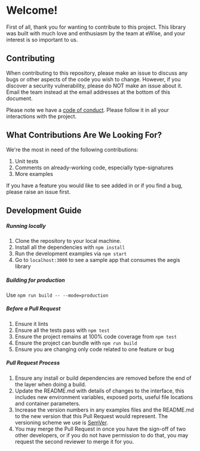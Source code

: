 # Welcome!

First of all, thank you for wanting to contribute to this project. This library was built with much love and enthusiasm by the team at eWise, and your interest is so important to us.

## Contributing

When contributing to this repository, please make an issue to discuss any bugs or other aspects of the code you wish to change. However, if you discover a security vulnerability, please do NOT make an issue about it. Email the team instead at the email addresses at the bottom of this document.

Please note we have a [code of conduct](https://github.com/ewise-systems/aegisJS/blob/develop/CODE_OF_CONDUCT). Please follow it in all your interactions with the project.

## What Contributions Are We Looking For?
We're the most in need of the following contributions:

1. Unit tests
2. Comments on already-working code, especially type-signatures
3. More examples

If you have a feature you would like to see added in or if you find a bug, please raise an issue first.

## Development Guide

##### Running locally
1. Clone the repository to your local machine.
2. Install all the dependencies with `npm install`
3. Run the development examples via `npm start`
4. Go to `localhost:3000` to see a sample app that consumes the aegis library

##### Building for production
Use `npm run build -- --mode=production`

##### Before a Pull Request
1. Ensure it lints
2. Ensure all the tests pass with `npm test`
3. Ensure the project remains at 100% code coverage from `npm test`
4. Ensure the project can bundle with `npm run build`
5. Ensure you are changing only code related to one feature or bug

##### Pull Request Process
1. Ensure any install or build dependencies are removed before the end of the layer when doing a build.
2. Update the README.md with details of changes to the interface, this includes new environment variables, exposed ports, useful file locations and container parameters.
3. Increase the version numbers in any examples files and the README.md to the new version that this Pull Request would represent. The versioning scheme we use is [SemVer](http://semver.org/).
4. You may merge the Pull Request in once you have the sign-off of two other developers, or if you do not have permission to do that, you may request the second reviewer to merge it for you.

